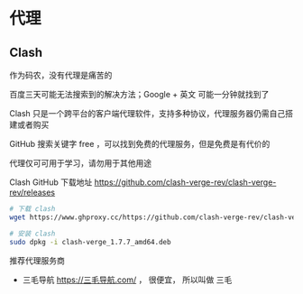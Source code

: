 # 代理


## Clash

作为码农，没有代理是痛苦的

百度三天可能无法搜索到的解决方法；Google + 英文 可能一分钟就找到了

Clash 只是一个跨平台的客户端代理软件，支持多种协议，代理服务器仍需自己搭建或者购买

GitHub 搜索关键字 free ，可以找到免费的代理服务，但是免费是有代价的

代理仅可可用于学习，请勿用于其他用途

Clash GitHub 下载地址 https://github.com/clash-verge-rev/clash-verge-rev/releases

```bash
# 下载 clash
wget https://www.ghproxy.cc/https://github.com/clash-verge-rev/clash-verge-rev/releases/download/v1.7.7/clash-verge_1.7.7_amd64.deb

# 安装 clash
sudo dpkg -i clash-verge_1.7.7_amd64.deb
```

推荐代理服务商

- 三毛导航 https://三毛导航.com/ ， 很便宜， 所以叫做 三毛